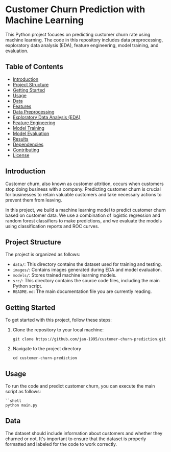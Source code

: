 # Customer Churn Prediction with Machine Learning

This Python project focuses on predicting customer churn rate using machine learning. The code in this repository includes data preprocessing, exploratory data analysis (EDA), feature engineering, model training, and evaluation.

## Table of Contents

- [Introduction](#introduction)
- [Project Structure](#project-structure)
- [Getting Started](#getting-started)
- [Usage](#usage)
- [Data](#data)
- [Features](#features)
- [Data Preprocessing](#data-preprocessing)
- [Exploratory Data Analysis (EDA)](#exploratory-data-analysis-eda)
- [Feature Engineering](#feature-engineering)
- [Model Training](#model-training)
- [Model Evaluation](#model-evaluation)
- [Results](#results)
- [Dependencies](#dependencies)
- [Contributing](#contributing)
- [License](#license)

## Introduction

Customer churn, also known as customer attrition, occurs when customers stop doing business with a company. Predicting customer churn is crucial for businesses to retain valuable customers and take necessary actions to prevent them from leaving.

In this project, we build a machine learning model to predict customer churn based on customer data. We use a combination of logistic regression and random forest classifiers to make predictions, and we evaluate the models using classification reports and ROC curves.

## Project Structure

The project is organized as follows:

- `data/`: This directory contains the dataset used for training and testing.
- `images/`: Contains images generated during EDA and model evaluation.
- `models/`: Stores trained machine learning models.
- `src/`: This directory contains the source code files, including the main Python script.
- `README.md`: The main documentation file you are currently reading.

## Getting Started

To get started with this project, follow these steps:

1. Clone the repository to your local machine:

   ```shell
   git clone https://github.com/jan-1995/customer-churn-prediction.git

2. Navigate to the project directory
   
    ```shell
   cd customer-churn-prediction

## Usage

To run the code and predict customer churn, you can execute the main script as follows:

    ``shell
    python main.py


## Data
The dataset should include information about customers and whether they churned or not.
It's important to ensure that the dataset is properly formatted and labeled for the code to work correctly.
   


